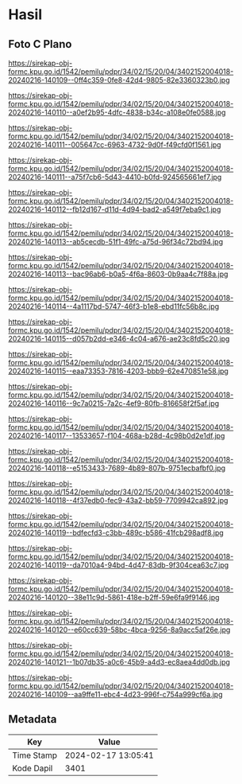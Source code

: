 # Hasil

## Foto C Plano

https://sirekap-obj-formc.kpu.go.id/1542/pemilu/pdpr/34/02/15/20/04/3402152004018-20240216-140109--0ff4c359-0fe8-42d4-9805-82e3360323b0.jpg

https://sirekap-obj-formc.kpu.go.id/1542/pemilu/pdpr/34/02/15/20/04/3402152004018-20240216-140110--a0ef2b95-4dfc-4838-b34c-a108e0fe0588.jpg

https://sirekap-obj-formc.kpu.go.id/1542/pemilu/pdpr/34/02/15/20/04/3402152004018-20240216-140111--005647cc-6963-4732-9d0f-f49cfd0f1561.jpg

https://sirekap-obj-formc.kpu.go.id/1542/pemilu/pdpr/34/02/15/20/04/3402152004018-20240216-140111--a75f7cb6-5d43-4410-b0fd-924565661ef7.jpg

https://sirekap-obj-formc.kpu.go.id/1542/pemilu/pdpr/34/02/15/20/04/3402152004018-20240216-140112--fb12d167-d11d-4d94-bad2-a549f7eba9c1.jpg

https://sirekap-obj-formc.kpu.go.id/1542/pemilu/pdpr/34/02/15/20/04/3402152004018-20240216-140113--ab5cecdb-51f1-49fc-a75d-96f34c72bd94.jpg

https://sirekap-obj-formc.kpu.go.id/1542/pemilu/pdpr/34/02/15/20/04/3402152004018-20240216-140113--bac96ab6-b0a5-4f6a-8603-0b9aa4c7f88a.jpg

https://sirekap-obj-formc.kpu.go.id/1542/pemilu/pdpr/34/02/15/20/04/3402152004018-20240216-140114--4a1117bd-5747-46f3-b1e8-ebd11fc56b8c.jpg

https://sirekap-obj-formc.kpu.go.id/1542/pemilu/pdpr/34/02/15/20/04/3402152004018-20240216-140115--d057b2dd-e346-4c04-a676-ae23c8fd5c20.jpg

https://sirekap-obj-formc.kpu.go.id/1542/pemilu/pdpr/34/02/15/20/04/3402152004018-20240216-140115--eaa73353-7816-4203-bbb9-62e470851e58.jpg

https://sirekap-obj-formc.kpu.go.id/1542/pemilu/pdpr/34/02/15/20/04/3402152004018-20240216-140116--9c7a0215-7a2c-4ef9-80fb-816658f2f5af.jpg

https://sirekap-obj-formc.kpu.go.id/1542/pemilu/pdpr/34/02/15/20/04/3402152004018-20240216-140117--13533657-f104-468a-b28d-4c98b0d2e1df.jpg

https://sirekap-obj-formc.kpu.go.id/1542/pemilu/pdpr/34/02/15/20/04/3402152004018-20240216-140118--e5153433-7689-4b89-807b-9751ecbafbf0.jpg

https://sirekap-obj-formc.kpu.go.id/1542/pemilu/pdpr/34/02/15/20/04/3402152004018-20240216-140118--4f37edb0-fec9-43a2-bb59-7709942ca892.jpg

https://sirekap-obj-formc.kpu.go.id/1542/pemilu/pdpr/34/02/15/20/04/3402152004018-20240216-140119--bdfecfd3-c3bb-489c-b586-41fcb298adf8.jpg

https://sirekap-obj-formc.kpu.go.id/1542/pemilu/pdpr/34/02/15/20/04/3402152004018-20240216-140119--da7010a4-94bd-4d47-83db-9f304cea63c7.jpg

https://sirekap-obj-formc.kpu.go.id/1542/pemilu/pdpr/34/02/15/20/04/3402152004018-20240216-140120--38e11c9d-5861-418e-b2ff-59e6fa9f9146.jpg

https://sirekap-obj-formc.kpu.go.id/1542/pemilu/pdpr/34/02/15/20/04/3402152004018-20240216-140120--e60cc639-58bc-4bca-9256-8a9acc5af26e.jpg

https://sirekap-obj-formc.kpu.go.id/1542/pemilu/pdpr/34/02/15/20/04/3402152004018-20240216-140121--1b07db35-a0c6-45b9-a4d3-ec8aea4dd0db.jpg

https://sirekap-obj-formc.kpu.go.id/1542/pemilu/pdpr/34/02/15/20/04/3402152004018-20240216-140109--aa9ffe11-ebc4-4d23-996f-c754a999cf6a.jpg


## Metadata

| Key        | Value               |
| ---------- | ------------------- |
| Time Stamp | 2024-02-17 13:05:41 |
| Kode Dapil | 3401                |



